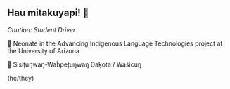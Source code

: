 ## Hau mitakuyapi! 👋

*Caution: Student Driver*

👶 Neonate in the Advancing Indigenous Language Technologies project at the University of Arizona

🦬 Sisiṭuŋwaŋ-Waḣpeṭuŋwaŋ Daḳota / Waṡicuŋ

(he/they)

<!--
**brrraden/brrraden** is a ✨ _special_ ✨ repository because its `README.md` (this file) appears on your GitHub profile.

Here are some ideas to get you started:

- 🔭 I’m currently working on ...
- 🌱 I’m currently learning ...
- 👯 I’m looking to collaborate on ...
- 🤔 I’m looking for help with ...
- 💬 Ask me about ...
- 📫 How to reach me: ...
- 😄 Pronouns: ...
- ⚡ Fun fact: ...
-->
